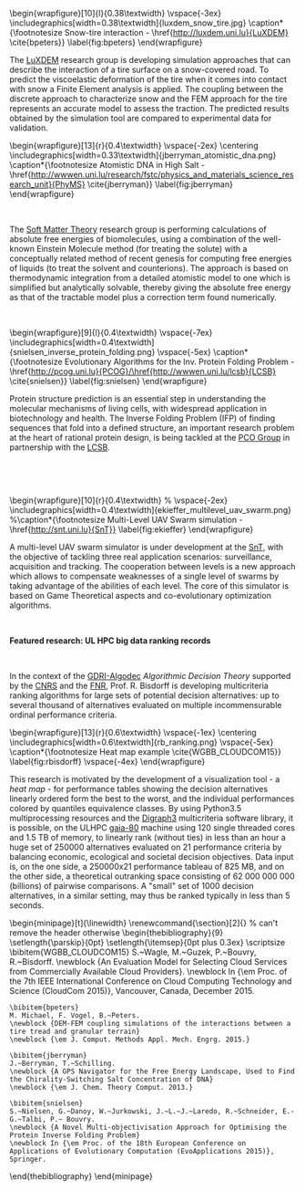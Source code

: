 
\begin{wrapfigure}[10]{l}{0.38\textwidth}
  \vspace{-3ex}
  \includegraphics[width=0.38\textwidth]{luxdem_snow_tire.jpg}
  \caption*{\footnotesize Snow-tire interaction - \href{http://luxdem.uni.lu}{LuXDEM} \cite{bpeters}}
  \label{fig:bpeters}
\end{wrapfigure}

The [LuXDEM](http://luxdem.uni.lu) research group is developing simulation approaches that can describe the interaction of a tire surface on a snow-covered road. To predict the viscoelastic deformation of the tire when it comes into contact with snow a Finite Element analysis is applied. The coupling between the discrete approach to characterize snow and the FEM approach for the tire represents an accurate model to assess the traction. The predicted results obtained by the simulation tool are compared to experimental data for validation.

\begin{wrapfigure}[13]{r}{0.4\textwidth}
  \vspace{-2ex}
  \centering \includegraphics[width=0.33\textwidth]{jberryman_atomistic_dna.png}
  \caption*{\footnotesize Atomistic DNA in High Salt - \href{http://wwwen.uni.lu/research/fstc/physics_and_materials_science_research_unit}{PhyMS} \cite{jberryman}}
  \label{fig:jberryman}
\end{wrapfigure}

&nbsp;

The [Soft Matter Theory](http://softmattertheory.uni.lu) research group is performing calculations of absolute free energies of biomolecules, using a combination of the well-known Einstein Molecule method (for treating the solute) with a conceptually related method of recent genesis for computing free energies of liquids (to treat the solvent and counterions). The approach is based on thermodynamic integration from a detailed atomistic model to one which is simplified but analytically solvable, thereby giving the absolute free energy as that of the tractable model plus a correction term found numerically.

&nbsp;

\begin{wrapfigure}[9]{l}{0.4\textwidth}
  \vspace{-7ex}
  \includegraphics[width=0.4\textwidth]{snielsen_inverse_protein_folding.png}
  \vspace{-5ex}
  \caption*{\footnotesize Evolutionary Algorithms for the Inv. Protein Folding Problem - \href{http://pcog.uni.lu}{PCOG}/\href{http://wwwen.uni.lu/lcsb}{LCSB} \cite{snielsen}}
  \label{fig:snielsen}
\end{wrapfigure}

Protein structure prediction is an essential step in understanding the molecular mechanisms of living cells, with widespread application in biotechnology and health.
The Inverse Folding Problem (IFP) of finding sequences that fold into a defined structure, an important research problem at the heart of rational protein design, is being tackled at the [PCO Group](http://pcog.uni.lu) in partnership with the [LCSB]({http://wwwen.uni.lu/lcsb).

&nbsp;

&nbsp;

\begin{wrapfigure}[10]{r}{0.4\textwidth}
  % \vspace{-2ex}
  \includegraphics[width=0.4\textwidth]{ekieffer_multilevel_uav_swarm.png}
  %\caption*{\footnotesize Multi-Level UAV Swarm simulation - \href{http://snt.uni.lu}{SnT}}
  \label{fig:ekieffer}
\end{wrapfigure}

A multi-level UAV swarm simulator is under development at the [SnT](http://snt.uni.lu), with the objective of tackling three real application scenarios: surveillance, acquisition and tracking. The cooperation between levels is a new approach which allows to compensate weaknesses of a single level of swarms by taking advantage of the abilities of each level. The core of this simulator is based on Game Theoretical aspects and co-evolutionary optimization algorithms.

&nbsp;


__Featured research: UL HPC big data ranking records__  

&nbsp;

In the context of the [GDRI-Algodec](http://www.algodec.org) _Algorithmic Decision Theory_ supported by the [CNRS](http://www.cnrs.fr) and the [FNR](http://www.fnr.lu), Prof. R. Bisdorff is developing multicriteria ranking algorithms for large sets of potential decision alternatives: up to several thousand of alternatives evaluated on multiple incommensurable ordinal performance criteria.

\begin{wrapfigure}[13]{r}{0.6\textwidth}
    \vspace{-1ex}
    \centering \includegraphics[width=0.6\textwidth]{rb_ranking.png}
    \vspace{-5ex}
    \caption*{\footnotesize Heat map example \cite{WGBB_CLOUDCOM15}}
    \label{fig:rbisdorff}
    \vspace{-4ex}
\end{wrapfigure}
	
This research is motivated by the development of a visualization tool - a *heat map* - for performance tables showing the decision alternatives linearly ordered form the best to the worst, and the individual performances colored by quantiles equivalence classes.
By using Python3.5 multiprocessing resources and the [Digraph3](http://leopold-loewenheim.uni.lu/docDigraph3/tutorial.html) multicriteria software library, it is possible, on the ULHPC [gaia-80](https://hpc.uni.lu/systems/gaia/#computing-capacity) machine using 120 single threaded cores and 1.5 TB of memory, to linearly rank (without ties) in less than an hour a huge set of 250000 alternatives evaluated on 21 performance criteria by balancing economic, ecological and societal decision objectives. Data input is, on the one side, a 250000x21 performance tableau of 825 MB, and on the other side, a theoretical outranking space consisting of 62 000 000 000 (billions) of pairwise comparisons. A "small" set of 1000 decision alternatives, in a similar setting, may thus be ranked typically in less than 5 seconds.


\begin{minipage}[t]{\linewidth}
\renewcommand{\section}[2]{}  % can't remove the header otherwise
\begin{thebibliography}{9}
    \setlength{\parskip}{0pt}
    \setlength{\itemsep}{0pt plus 0.3ex}
    \scriptsize
    \bibitem{WGBB_CLOUDCOM15}
    S.~Wagle, M.~Guzek, P.~Bouvry, R.~Bisdorff.
    \newblock {An Evaluation Model for Selecting Cloud Services from Commercially Available Cloud Providers}.
    \newblock In {\em Proc. of the 7th IEEE International Conference on Cloud Computing Technology and Science (CloudCom 2015)}, Vancouver, Canada, December 2015.

    \bibitem{bpeters}
    M. Michael, F. Vogel, B.~Peters.
    \newblock {DEM-FEM coupling simulations of the interactions between a tire tread and granular terrain}
    \newblock {\em J. Comput. Methods Appl. Mech. Engrg. 2015.}

    \bibitem{jberryman}
    J.~Berryman, T.~Schilling.
    \newblock {A GPS Navigator for the Free Energy Landscape, Used to Find the Chirality-Switching Salt Concentration of DNA}
    \newblock {\em J. Chem. Theory Comput. 2013.}

    \bibitem{snielsen}
    S.~Nielsen, G.~Danoy, W.~Jurkowski, J.~L.~J.~Laredo, R.~Schneider, E.-G.~Talbi, P.~ Bouvry.
    \newblock {A Novel Multi-objectivisation Approach for Optimising the Protein Inverse Folding Problem}
    \newblock In {\em Proc. of the 18th European Conference on Applications of Evolutionary Computation (EvoApplications 2015)}, Springer.

\end{thebibliography}
\end{minipage}
